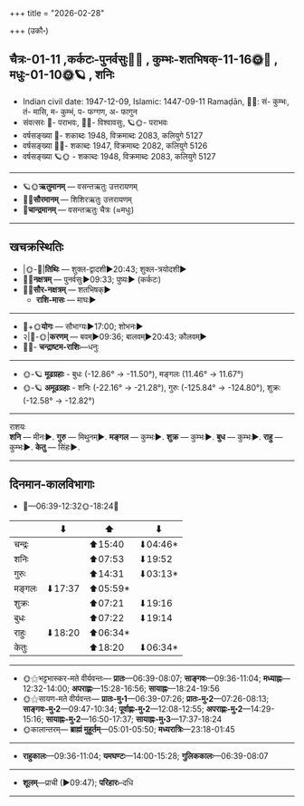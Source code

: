 +++
title = "2026-02-28"

+++
(उकौ॰)
## चैत्रः-01-11  ,कर्कटः-पुनर्वसुः🌛🌌  ,  कुम्भः-शतभिषक्-11-16🌞🌌  ,  मधुः-01-10🌞🪐  , शनिः
- Indian civil date: 1947-12-09, Islamic: 1447-09-11 Ramaḍān, 🌌🌞: सं- कुम्भः, तं- मासि, म- कुम्भं, प- फग्गण, अ- फागुन
- संवत्सरः 🌛- पराभवः, 🌌🌞- विश्वावसुः, 🪐🌞- पराभवः
- वर्षसङ्ख्या 🌛- शकाब्दः 1948, विक्रमाब्दः 2083, कलियुगे 5127
- वर्षसङ्ख्या 🌌🌞- शकाब्दः 1947, विक्रमाब्दः 2082, कलियुगे 5126
- वर्षसङ्ख्या 🪐🌞 - शकाब्दः 1948, विक्रमाब्दः 2083, कलियुगे 5127
___________________
- 🪐🌞**ऋतुमानम्** — वसन्तऋतुः उत्तरायणम्
- 🌌🌞**सौरमानम्** — शिशिरऋतुः उत्तरायणम्
- 🌛**चान्द्रमानम्** — वसन्तऋतुः चैत्रः (≈मधुः)
___________________


## खचक्रस्थितिः
- |🌞-🌛|**तिथिः** — शुक्ल-द्वादशी►20:43; शुक्ल-त्रयोदशी►  
- 🌌🌛**नक्षत्रम्** — पुनर्वसुः►09:33; पुष्यः► (कर्कटः)  
- 🌌🌞**सौर-नक्षत्रम्** — शतभिषक्►  
  - **राशि-मासः** — माघः► 
___________________
- 🌛+🌞**योगः** — सौभाग्यः►17:00; शोभनः►  
- २|🌛-🌞|**करणम्** — बवम्►09:36; बालवम्►20:43; कौलवम्►  
- 🌌🌛- **चन्द्राष्टम-राशिः**—धनुः  
___________________
- 🌞-🪐 **मूढग्रहाः** - बुधः (-12.86° → -11.50°), मङ्गलः (11.46° → 11.67°)
- 🌞-🪐 **अमूढग्रहाः** - शनिः (-22.16° → -21.28°), गुरुः (-125.84° → -124.80°), शुक्रः (-12.58° → -12.82°)
___________________
राशयः  
**शनि** — मीनः►. **गुरु** — मिथुनम्►. **मङ्गल** — कुम्भः►. **शुक्र** — कुम्भः►. **बुध** — कुम्भः►. **राहु** — कुम्भः►. **केतु** — सिंहः►. 
___________________


## दिनमान-कालविभागाः
- 🌅—06:39-12:32🌞-18:24🌇  

|      |⬇     |⬆     |⬇     |
|------|-----|-----|------|
|चन्द्रः|     |⬆15:40 |⬇04:46*|
|शनिः   |     |⬆07:53 |⬇19:52 |
|गुरुः  |     |⬆14:31 |⬇03:13*|
|मङ्गलः |⬇17:37 |⬆05:59*|     |
|शुक्रः |     |⬆07:21 |⬇19:16 |
|बुधः   |     |⬆07:22 |⬇19:14 |
|राहुः  |⬇18:20 |⬆06:34*|     |
|केतुः  |     |⬆18:20 |⬇06:34*|
___________________
- 🌞⚝भट्टभास्कर-मते वीर्यवन्तः— **प्रातः**—06:39-08:07; **साङ्गवः**—09:36-11:04; **मध्याह्नः**—12:32-14:00; **अपराह्णः**—15:28-16:56; **सायाह्नः**—18:24-19:56  
- 🌞⚝सायण-मते वीर्यवन्तः— **प्रातः-मु॰1**—06:39-07:26; **प्रातः-मु॰2**—07:26-08:13; **साङ्गवः-मु॰2**—09:47-10:34; **पूर्वाह्णः-मु॰2**—12:08-12:55; **अपराह्णः-मु॰2**—14:29-15:16; **सायाह्नः-मु॰2**—16:50-17:37; **सायाह्नः-मु॰3**—17:37-18:24  
- 🌞कालान्तरम्— **ब्राह्मं मुहूर्तम्**—05:01-05:50; **मध्यरात्रिः**—23:18-01:45  
___________________
- **राहुकालः**—09:36-11:04; **यमघण्टः**—14:00-15:28; **गुलिककालः**—06:39-08:07  
___________________
- **शूलम्**—प्राची (►09:47); **परिहारः**–दधि  
___________________